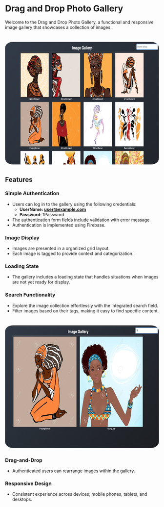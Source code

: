 # Drag and Drop Photo Gallery
Welcome to the Drag and Drop Photo Gallery, a functional and responsive image gallery that showcases a collection of images.

<h1 align="center">
    <img src="./src/assets/Home.png"
        alt="The gallery home display"
        style="border-radius: 5%;"
        width="600"
        height="400"
        />
</h1>

## Features
### Simple Authentication
* Users can log in to the gallery using the following credentials:
    * <strong>UserName: user@example.com</strong>
    * <strong>Password</strong>: 1Password
* The authentication form fields include validation with error message.
* Authentication is implemented using Firebase.

### Image Display
* Images are presented in a organized grid layout.
* Each image is tagged to provide context and categorization.

### Loading State
* The gallery includes a loading state that handles situations when images are not yet ready for display.

### Search Functionality
* Explore the image collection effortlessly with the integrated search field.
* Filter images based on their tags, making it easy to find specific content.

<h1 align="center">
    <img src="./src/assets/FilterImages.png"
        alt="Filter Images"
        style="border-radius: 5%;"
        width="600"
        height="400"
        />
</h1>

### Drag-and-Drop
* Authenticated users can rearrange images within the gallery.

### Responsive Design
* Consistent experience across devices; mobile phones, tablets, and desktops.
